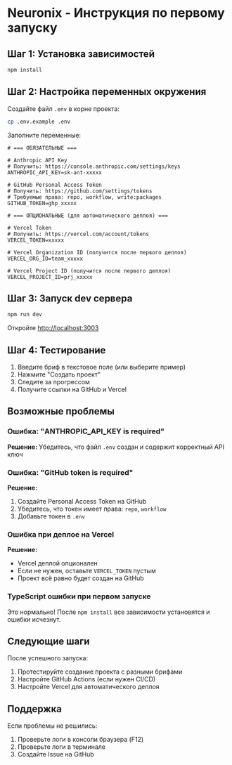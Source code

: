 # Neuronix - Инструкция по первому запуску

## Шаг 1: Установка зависимостей

```bash
npm install
```

## Шаг 2: Настройка переменных окружения

Создайте файл `.env` в корне проекта:

```bash
cp .env.example .env
```

Заполните переменные:

```env
# === ОБЯЗАТЕЛЬНЫЕ ===

# Anthropic API Key
# Получить: https://console.anthropic.com/settings/keys
ANTHROPIC_API_KEY=sk-ant-xxxxx

# GitHub Personal Access Token
# Получить: https://github.com/settings/tokens
# Требуемые права: repo, workflow, write:packages
GITHUB_TOKEN=ghp_xxxxx

# === ОПЦИОНАЛЬНЫЕ (для автоматического деплоя) ===

# Vercel Token
# Получить: https://vercel.com/account/tokens
VERCEL_TOKEN=xxxxx

# Vercel Organization ID (получится после первого деплоя)
VERCEL_ORG_ID=team_xxxxx

# Vercel Project ID (получится после первого деплоя)
VERCEL_PROJECT_ID=prj_xxxxx
```

## Шаг 3: Запуск dev сервера

```bash
npm run dev
```

Откройте [http://localhost:3003](http://localhost:3003)

## Шаг 4: Тестирование

1. Введите бриф в текстовое поле (или выберите пример)
2. Нажмите "Создать проект"
3. Следите за прогрессом
4. Получите ссылки на GitHub и Vercel

## Возможные проблемы

### Ошибка: "ANTHROPIC_API_KEY is required"

**Решение:** Убедитесь, что файл `.env` создан и содержит корректный API ключ

### Ошибка: "GitHub token is required"

**Решение:** 
1. Создайте Personal Access Token на GitHub
2. Убедитесь, что токен имеет права: `repo`, `workflow`
3. Добавьте токен в `.env`

### Ошибка при деплое на Vercel

**Решение:**
- Vercel деплой опционален
- Если не нужен, оставьте `VERCEL_TOKEN` пустым
- Проект всё равно будет создан на GitHub

### TypeScript ошибки при первом запуске

Это нормально! После `npm install` все зависимости установятся и ошибки исчезнут.

## Следующие шаги

После успешного запуска:

1. Протестируйте создание проекта с разными брифами
2. Настройте GitHub Actions (если нужен CI/CD)
3. Настройте Vercel для автоматического деплоя

## Поддержка

Если проблемы не решились:
1. Проверьте логи в консоли браузера (F12)
2. Проверьте логи в терминале
3. Создайте Issue на GitHub
